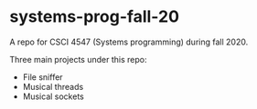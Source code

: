 # systems-prog-fall-20
A repo for CSCI 4547 (Systems programming) during fall 2020.

Three main projects under this repo:
* File sniffer
* Musical threads
* Musical sockets
